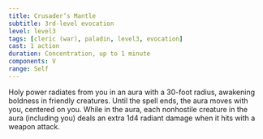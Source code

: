 ```yaml
---
title: Crusader’s Mantle
subtitle: 3rd-level evocation
level: level3
tags: [cleric (war), paladin, level3, evocation]
cast: 1 action
duration: Concentration, up to 1 minute
components: V
range: Self
---
```

Holy power radiates from you in an aura with a 30-foot radius, awakening boldness in friendly creatures. Until the spell ends, the aura moves with you, centered on you. While in the aura, each nonhostile creature in the aura (including you) deals an extra 1d4 radiant damage when it hits with a weapon attack.